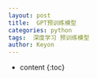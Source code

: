 ```yaml
---
layout: post
title:  GPT预训练模型
categories: python
tags:  深度学习 预训练模型
author: Keyon
---
```

* content
{:toc}